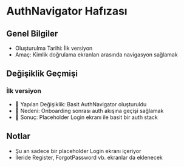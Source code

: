 # AuthNavigator Hafızası

## Genel Bilgiler
- Oluşturulma Tarihi: İlk versiyon
- Amaç: Kimlik doğrulama ekranları arasında navigasyon sağlamak

## Değişiklik Geçmişi
### İlk versiyon
- 🔄 Yapılan Değişiklik: Basit AuthNavigator oluşturuldu
- 📝 Nedeni: Onboarding sonrası auth akışına geçişi sağlamak
- 🎯 Sonuç: Placeholder Login ekranı ile basit bir auth stack

## Notlar
- Şu an sadece bir placeholder Login ekranı içeriyor
- İleride Register, ForgotPassword vb. ekranlar da eklenecek 